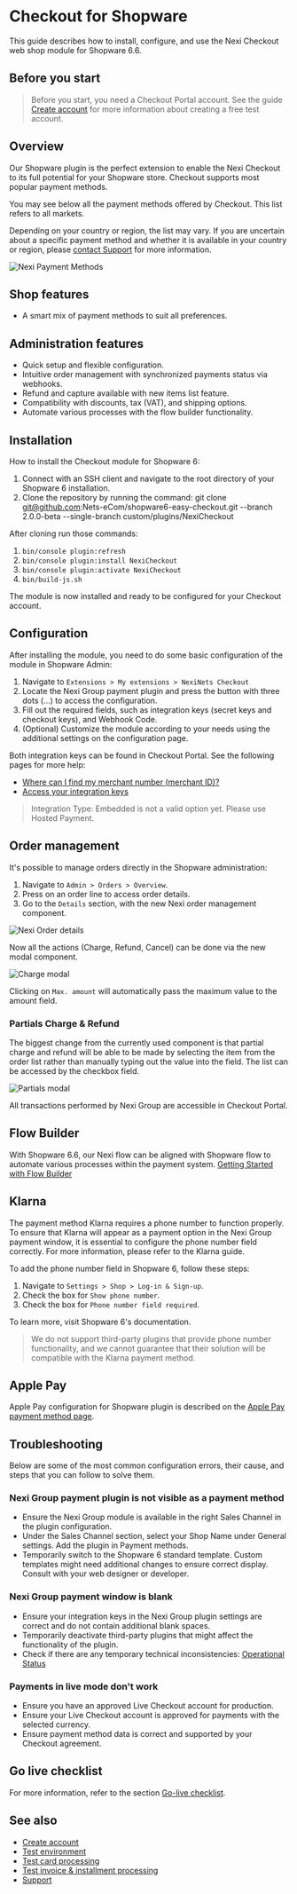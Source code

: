 # Checkout for Shopware

This guide describes how to install, configure, and use the Nexi Checkout web shop module for Shopware 6.6.

## Before you start

> Before you start, you need a Checkout Portal account. See the guide [Create account](https://developer.nexigroup.com/nexi-checkout/en-EU/docs/create-a-checkout-portal-account/) for more information about creating a free test account.

## Overview

Our Shopware plugin is the perfect extension to enable the Nexi Checkout to its full potential for your Shopware store. Checkout supports most popular payment methods.

You may see below all the payment methods offered by Checkout. This list refers to all markets.

Depending on your country or region, the list may vary. If you are uncertain about a specific payment method and whether it is available in your country or region, please [contact Support](https://developer.nexigroup.com/nexi-checkout/en-EU/support/) for more information.

![Nexi Payment Methods](./images/nexiPaymentMethods.png)

## Shop features

- A smart mix of payment methods to suit all preferences.

## Administration features

- Quick setup and flexible configuration.
- Intuitive order management with synchronized payments status via webhooks.
- Refund and capture available with new items list feature.
- Compatibility with discounts, tax (VAT), and shipping options.
- Automate various processes with the flow builder functionality.

## Installation

How to install the Checkout module for Shopware 6:

1. Connect with an SSH client and navigate to the root directory of your Shopware 6 installation.
2. Clone the repository by running the command: git clone git@github.com:Nets-eCom/shopware6-easy-checkout.git --branch 2.0.0-beta --single-branch custom/plugins/NexiCheckout

After cloning run those commands: 
1. `bin/console plugin:refresh`
2. `bin/console plugin:install NexiCheckout`
3. `bin/console plugin:activate NexiCheckout`
4. `bin/build-js.sh`

The module is now installed and ready to be configured for your Checkout account.

## Configuration

After installing the module, you need to do some basic configuration of the module in Shopware Admin:

1. Navigate to `Extensions > My extensions > NexiNets Checkout`
2. Locate the Nexi Group payment plugin and press the button with three dots (...) to access the configuration.
3. Fill out the required fields, such as integration keys (secret keys and checkout keys), and Webhook Code.
4. (Optional) Customize the module according to your needs using the additional settings on the configuration page.

Both integration keys can be found in Checkout Portal. See the following pages for more help:

- [Where can I find my merchant number (merchant ID)?](https://developer.nexigroup.com/nexi-checkout/en-EU/support/where-can-i-find-my-merchant-number-merchant-id/)
- [Access your integration keys](https://developer.nexigroup.com/nexi-checkout/en-EU/docs/access-your-integration-keys/)

> Integration Type: Embedded is not a valid option yet. Please use Hosted Payment.

## Order management

It's possible to manage orders directly in the Shopware administration:

1. Navigate to `Admin > Orders > Overview`.
2. Press on an order line to access order details.
3. Go to the `Details` section, with the new Nexi order management component.

![Nexi Order details](./images/order-details.png)

Now all the actions (Charge, Refund, Cancel) can be done via the new modal component.

![Charge modal](./images/charge-modal.png)

Clicking on `Max. amount` will automatically pass the maximum value to the amount field.

### Partials Charge & Refund

The biggest change from the currently used component is that partial charge and refund will be able to be made by selecting the item from the order list rather than manually typing out the value into the field. The list can be accessed by the checkbox field.

![Partials modal](./images/nexi-partials.png)

All transactions performed by Nexi Group are accessible in Checkout Portal.

## Flow Builder

With Shopware 6.6, our Nexi flow can be aligned with Shopware flow to automate various processes within the payment system.
[Getting Started with Flow Builder](./flow-builder/getting-started.md)

## Klarna

The payment method Klarna requires a phone number to function properly. To ensure that Klarna will appear as a payment option in the Nexi Group payment window, it is essential to configure the phone number field correctly. For more information, please refer to the Klarna guide.

To add the phone number field in Shopware 6, follow these steps:

1. Navigate to `Settings > Shop > Log-in & Sign-up`.
2. Check the box for `Show phone number`.
3. Check the box for `Phone number field required`.

To learn more, visit Shopware 6's documentation.

> We do not support third-party plugins that provide phone number functionality, and we cannot guarantee that their solution will be compatible with the Klarna payment method.

## Apple Pay

Apple Pay configuration for Shopware plugin is described on the [Apple Pay payment method page](https://developer.nexigroup.com/nexi-checkout/en-EU/docs/apple-pay/#build-shopware-65).

## Troubleshooting

Below are some of the most common configuration errors, their cause, and steps that you can follow to solve them.

### Nexi Group payment plugin is not visible as a payment method

- Ensure the Nexi Group module is available in the right Sales Channel in the plugin configuration.
- Under the Sales Channel section, select your Shop Name under General settings. Add the plugin in Payment methods.
- Temporarily switch to the Shopware 6 standard template. Custom templates might need additional changes to ensure correct display. Consult with your web designer or developer.

### Nexi Group payment window is blank

- Ensure your integration keys in the Nexi Group plugin settings are correct and do not contain additional blank spaces.
- Temporarily deactivate third-party plugins that might affect the functionality of the plugin.
- Check if there are any temporary technical inconsistencies: [Operational Status](https://nets.eu/Pages/operational-status.aspx)

### Payments in live mode don't work

- Ensure you have an approved Live Checkout account for production.
- Ensure your Live Checkout account is approved for payments with the selected currency.
- Ensure payment method data is correct and supported by your Checkout agreement.

## Go live checklist

For more information, refer to the section [Go-live checklist](https://developer.nexigroup.com/nexi-checkout/en-EU/docs/go-live-checklist/).

## See also

- [Create account](https://developer.nexigroup.com/nexi-checkout/en-EU/docs/create-a-checkout-portal-account/)
- [Test environment](https://developer.nexigroup.com/nexi-checkout/en-EU/docs/test-environment/)
- [Test card processing](https://developer.nexigroup.com/nexi-checkout/en-EU/docs/test-card-processing/)
- [Test invoice & installment processing](https://developer.nexigroup.com/nexi-checkout/en-EU/docs/test-invoice-installment-processing/)
- [Support](https://developer.nexigroup.com/nexi-checkout/en-EU/support/)